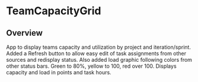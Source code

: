 TeamCapacityGrid
=========================

## Overview
App to display teams capacity and utilization by project and iteration/sprint.
 Added a Refresh button to allow easy edit of task assignments from other sources and 
 redisplay status. Also added load graphic following colors from other status bars. Green
 to 80%, yellow to 100, red over 100.
 Displays capacity and load in points and task hours.



